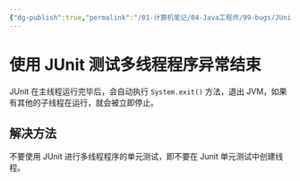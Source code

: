```yaml
---
{"dg-publish":true,"permalink":"/01-计算机笔记/04-Java工程师/99-bugs/JUnit 多线程程序异常/","tags":["personal/blog","program/bug","algorithm/多线程","java"]}
---
```



# 使用 JUnit 测试多线程程序异常结束
JUnit 在主线程运行完毕后，会自动执行 `System.exit()` 方法，退出 JVM，如果有其他的子线程在运行，就会被立即停止。

## 解决方法 
不要使用 JUnit 进行多线程程序的单元测试，即不要在 Junit 单元测试中创建线程。